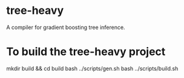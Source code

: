 # tree-heavy 
A compiler for gradient boosting tree inference.

# To build the tree-heavy project
mkdir build && cd build
bash ../scripts/gen.sh
bash ../scripts/build.sh
